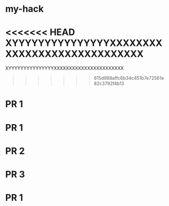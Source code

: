 # my-hack
<<<<<<< HEAD
XYYYYYYYYYYYYYYYXXXXXXXXXXXXXXXXXXXXXXXXXXXXX
=======
XYYYYYYYYYYYYYYYXXXXXXXXXXXXXXXXXXXXXXX
>>>>>>> 615d988affc6b34c451b7e72561e82c3792f4b13
# PR 1
# PR 1
# PR 2
# PR 3
# PR 1
